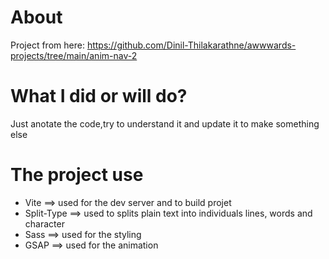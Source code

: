 # About
Project from here: https://github.com/Dinil-Thilakarathne/awwwards-projects/tree/main/anim-nav-2

# What I did or will do?
Just anotate the code,try to understand it and update it to make something else

# The project use
- Vite ==> used for the dev server and to build projet 
- Split-Type ==> used to splits plain text into individuals lines, words and character
- Sass ==> used for the styling
- GSAP ==> used for the animation